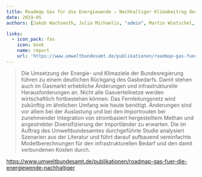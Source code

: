 ```yaml
---
title: Roadmap Gas für die Energiewende – Nachhaltiger Klimabeitrag des Gassektors
date: 2019-05
authors: [Jakob Wachsmuth, Julia Michaelis, "admin", Martin Wietschel, Vicki Duscha, Charlotte Degünther, Wolfgang Köppel, Zubair, Asif Zubair]

links:
  - icon_pack: fas
    icon: book
    name: report
    url: 'https://www.umweltbundesamt.de/publikationen/roadmap-gas-fuer-die-energiewende-nachhaltiger'
---
```


 > Die Umsetzung der Energie- und Klimaziele der Bundesregierung führen zu einem deutlichen Rückgang des Gasbedarfs. Damit stehen auch im Gasmarkt erhebliche Änderungen und infrastrukturelle Herausforderungen an. Nicht alle Gasverteilnetze werden wirtschaftlich fortbestehen können. Das Fernleitungsnetz wird zukünftig im ähnlichen Umfang wie heute benötigt. Änderungen sind vor allem bei der Auslastung und bei den Importrouten bei zunehmender Integration von strombasiert hergestelltem Methan und angestrebter Diversifizierung der Importländer zu erwarten. Die im Auftrag des Umweltbundesamtes durchgeführte Studie analysiert Szenarien aus der Literatur und führt darauf aufbauend vereinfachte Modellberechnungen für den infrastrukturellen Bedarf und den damit verbundenen Kosten durch.

 https://www.umweltbundesamt.de/publikationen/roadmap-gas-fuer-die-energiewende-nachhaltiger